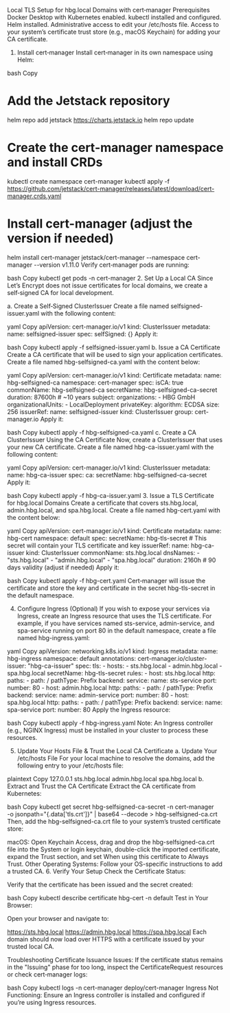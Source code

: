 Local TLS Setup for hbg.local Domains with cert‑manager
Prerequisites
Docker Desktop with Kubernetes enabled.
kubectl installed and configured.
Helm installed.
Administrative access to edit your /etc/hosts file.
Access to your system’s certificate trust store (e.g., macOS Keychain) for adding your CA certificate.
1. Install cert‑manager
Install cert‑manager in its own namespace using Helm:

bash
Copy
# Add the Jetstack repository
helm repo add jetstack https://charts.jetstack.io
helm repo update

# Create the cert-manager namespace and install CRDs
kubectl create namespace cert-manager
kubectl apply -f https://github.com/jetstack/cert-manager/releases/latest/download/cert-manager.crds.yaml

# Install cert-manager (adjust the version if needed)
helm install cert-manager jetstack/cert-manager --namespace cert-manager --version v1.11.0
Verify cert‑manager pods are running:

bash
Copy
kubectl get pods -n cert-manager
2. Set Up a Local CA
Since Let’s Encrypt does not issue certificates for local domains, we create a self‑signed CA for local development.

a. Create a Self‑Signed ClusterIssuer
Create a file named selfsigned-issuer.yaml with the following content:

yaml
Copy
apiVersion: cert-manager.io/v1
kind: ClusterIssuer
metadata:
  name: selfsigned-issuer
spec:
  selfSigned: {}
Apply it:

bash
Copy
kubectl apply -f selfsigned-issuer.yaml
b. Issue a CA Certificate
Create a CA certificate that will be used to sign your application certificates. Create a file named hbg-selfsigned-ca.yaml with the content below:

yaml
Copy
apiVersion: cert-manager.io/v1
kind: Certificate
metadata:
  name: hbg-selfsigned-ca
  namespace: cert-manager
spec:
  isCA: true
  commonName: hbg-selfsigned-ca
  secretName: hbg-selfsigned-ca-secret
  duration: 87600h  # ~10 years
  subject:
    organizations:
      - HBG GmbH
    organizationalUnits:
      - LocalDeployment
  privateKey:
    algorithm: ECDSA
    size: 256
  issuerRef:
    name: selfsigned-issuer
    kind: ClusterIssuer
    group: cert-manager.io
Apply it:

bash
Copy
kubectl apply -f hbg-selfsigned-ca.yaml
c. Create a CA ClusterIssuer Using the CA Certificate
Now, create a ClusterIssuer that uses your new CA certificate. Create a file named hbg-ca-issuer.yaml with the following content:

yaml
Copy
apiVersion: cert-manager.io/v1
kind: ClusterIssuer
metadata:
  name: hbg-ca-issuer
spec:
  ca:
    secretName: hbg-selfsigned-ca-secret
Apply it:

bash
Copy
kubectl apply -f hbg-ca-issuer.yaml
3. Issue a TLS Certificate for hbg.local Domains
Create a certificate that covers sts.hbg.local, admin.hbg.local, and spa.hbg.local. Create a file named hbg-cert.yaml with the content below:

yaml
Copy
apiVersion: cert-manager.io/v1
kind: Certificate
metadata:
  name: hbg-cert
  namespace: default
spec:
  secretName: hbg-tls-secret  # This secret will contain your TLS certificate and key
  issuerRef:
    name: hbg-ca-issuer
    kind: ClusterIssuer
  commonName: sts.hbg.local
  dnsNames:
    - "sts.hbg.local"
    - "admin.hbg.local"
    - "spa.hbg.local"
  duration: 2160h  # 90 days validity (adjust if needed)
Apply it:

bash
Copy
kubectl apply -f hbg-cert.yaml
Cert‑manager will issue the certificate and store the key and certificate in the secret hbg-tls-secret in the default namespace.

4. Configure Ingress (Optional)
If you wish to expose your services via Ingress, create an Ingress resource that uses the TLS certificate. For example, if you have services named sts-service, admin-service, and spa-service running on port 80 in the default namespace, create a file named hbg-ingress.yaml:

yaml
Copy
apiVersion: networking.k8s.io/v1
kind: Ingress
metadata:
  name: hbg-ingress
  namespace: default
  annotations:
    cert-manager.io/cluster-issuer: "hbg-ca-issuer"
spec:
  tls:
    - hosts:
        - sts.hbg.local
        - admin.hbg.local
        - spa.hbg.local
      secretName: hbg-tls-secret
  rules:
    - host: sts.hbg.local
      http:
        paths:
          - path: /
            pathType: Prefix
            backend:
              service:
                name: sts-service
                port:
                  number: 80
    - host: admin.hbg.local
      http:
        paths:
          - path: /
            pathType: Prefix
            backend:
              service:
                name: admin-service
                port:
                  number: 80
    - host: spa.hbg.local
      http:
        paths:
          - path: /
            pathType: Prefix
            backend:
              service:
                name: spa-service
                port:
                  number: 80
Apply the Ingress resource:

bash
Copy
kubectl apply -f hbg-ingress.yaml
Note: An Ingress controller (e.g., NGINX Ingress) must be installed in your cluster to process these resources.

5. Update Your Hosts File & Trust the Local CA Certificate
a. Update Your /etc/hosts File
For your local machine to resolve the domains, add the following entry to your /etc/hosts file:

plaintext
Copy
127.0.0.1   sts.hbg.local admin.hbg.local spa.hbg.local
b. Extract and Trust the CA Certificate
Extract the CA certificate from Kubernetes:

bash
Copy
kubectl get secret hbg-selfsigned-ca-secret -n cert-manager \
  -o jsonpath="{.data['tls\.crt']}" | base64 --decode > hbg-selfsigned-ca.crt
Then, add the hbg-selfsigned-ca.crt file to your system’s trusted certificate store:

macOS:
Open Keychain Access, drag and drop the hbg-selfsigned-ca.crt file into the System or login keychain, double-click the imported certificate, expand the Trust section, and set When using this certificate to Always Trust.
Other Operating Systems:
Follow your OS-specific instructions to add a trusted CA.
6. Verify Your Setup
Check the Certificate Status:

Verify that the certificate has been issued and the secret created:

bash
Copy
kubectl describe certificate hbg-cert -n default
Test in Your Browser:

Open your browser and navigate to:

https://sts.hbg.local
https://admin.hbg.local
https://spa.hbg.local
Each domain should now load over HTTPS with a certificate issued by your trusted local CA.

Troubleshooting
Certificate Issuance Issues:
If the certificate status remains in the "Issuing" phase for too long, inspect the CertificateRequest resources or check cert‑manager logs:

bash
Copy
kubectl logs -n cert-manager deploy/cert-manager
Ingress Not Functioning:
Ensure an Ingress controller is installed and configured if you’re using Ingress resources.